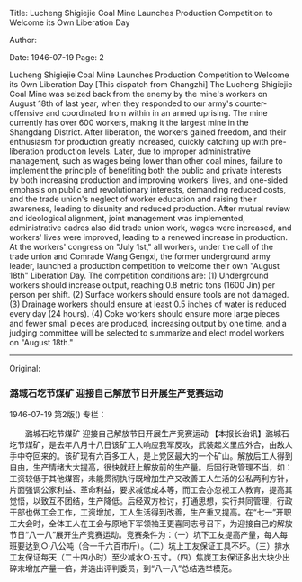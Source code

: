 Title: Lucheng Shigiejie Coal Mine Launches Production Competition to Welcome its Own Liberation Day

Author:

Date: 1946-07-19
Page: 2

Lucheng Shigiejie Coal Mine
    Launches Production Competition to Welcome its Own Liberation Day
    [This dispatch from Changzhi] The Lucheng Shigiejie Coal Mine was seized back from the enemy by the mine's workers on August 18th of last year, when they responded to our army's counter-offensive and coordinated from within in an armed uprising. The mine currently has over 600 workers, making it the largest mine in the Shangdang District. After liberation, the workers gained freedom, and their enthusiasm for production greatly increased, quickly catching up with pre-liberation production levels. Later, due to improper administrative management, such as wages being lower than other coal mines, failure to implement the principle of benefiting both the public and private interests by both increasing production and improving workers' lives, and one-sided emphasis on public and revolutionary interests, demanding reduced costs, and the trade union's neglect of worker education and raising their awareness, leading to disunity and reduced production. After mutual review and ideological alignment, joint management was implemented, administrative cadres also did trade union work, wages were increased, and workers' lives were improved, leading to a renewed increase in production. At the workers' congress on "July 1st," all workers, under the call of the trade union and Comrade Wang Gengxi, the former underground army leader, launched a production competition to welcome their own "August 18th" Liberation Day. The competition conditions are: (1) Underground workers should increase output, reaching 0.8 metric tons (1600 Jin) per person per shift. (2) Surface workers should ensure tools are not damaged. (3) Drainage workers should ensure at least 0.5 inches of water is reduced every day (24 hours). (4) Coke workers should ensure more large pieces and fewer small pieces are produced, increasing output by one time, and a judging committee will be selected to summarize and elect model workers on "August 18th."



<hr /> 

Original: 


### 潞城石圪节煤矿  迎接自己解放节日开展生产竞赛运动

1946-07-19
第2版()
专栏：

　　潞城石圪节煤矿
    迎接自己解放节日开展生产竞赛运动
    【本报长治讯】潞城石圪节煤矿，是去年八月十八日该矿工人响应我军反攻，武装起义里应外合，由敌人手中夺回来的。该矿现有六百多工人，是上党区最大的一个矿山。解放后工人得到自由，生产情绪大大提高，很快就赶上解放前的生产量。后因行政管理不当，如：工资较低于其他煤窑，未能贯彻执行既增加生产又改善工人生活的公私两利方针，片面强调公家利益、革命利益，要求减低成本等，而工会亦忽视工人教育，提高其觉悟，以致互不团结，生产降低。后经双方检讨，打通思想，实行共同管理，行政干部也做工会工作，工资增加，工人生活得到改善，生产重又提高。在“七一”开职工大会时，全体工人在工会与原地下军领袖王更喜同志号召下，为迎接自己的解放节日“八一八”展开生产竞赛运动。竞赛条件为：（一）坑下工友提高产量，每人每班要达到○·八公吨（合一千六百市斤）。（二）坑上工友保证工具不坏。（三）排水工友保证每天（二十四小时）至少减水○·五寸。（四）焦炭工友保证多出大块少出碎末增加产量一倍，并选出评判委员，到“八一八”总结选举模范。
